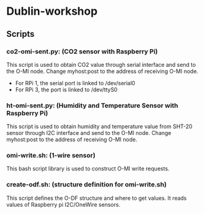 # Dublin-workshop

## Scripts

### co2-omi-sent.py: (CO2 sensor with Raspberry Pi)

This script is used to obtain CO2 value through serial interface and send to the O-MI node. Change myhost:post to the address of receiving O-MI node. 
- For RPi 1, the serial port is linked to /dev/serial0  
- For RPi 3, the port is linked to /dev/ttyS0


### ht-omi-sent.py: (Humidity and Temperature Sensor with Raspberry Pi)

This script is used to obtain humidity and temperature value from SHT-20 sensor through I2C interface and send to the O-MI node. 
Change myhost:post to the address of receiving O-MI node.


### omi-write.sh: (1-wire sensor)

This bash script library is used to construct O-MI write requests. 



### create-odf.sh: (structure definition for omi-write.sh)

This script defines the O-DF structure and where to get values. It reads values of Raspberry pi I2C/OneWire sensors.



